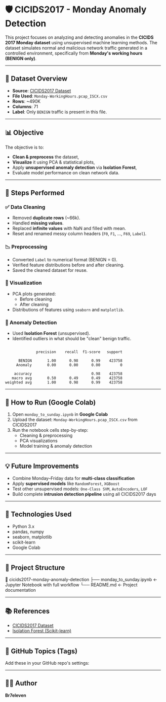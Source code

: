 # 🛡️ CICIDS2017 - Monday Anomaly Detection

This project focuses on analyzing and detecting anomalies in the **CICIDS 2017 Monday dataset** using unsupervised machine learning methods. The dataset simulates normal and malicious network traffic generated in a controlled environment, specifically from **Monday's working hours (BENIGN only)**.

---

## 📁 Dataset Overview

- **Source**: [CICIDS2017 Dataset](https://www.unb.ca/cic/datasets/ids-2017.html)
- **File Used**: `Monday-WorkingHours.pcap_ISCX.csv`
- **Rows**: ~490K  
- **Columns**: 71  
- **Label**: Only `BENIGN` traffic is present in this file.

---

## 📊 Objective

The objective is to:
- **Clean & preprocess** the dataset,
- **Visualize** it using PCA & statistical plots,
- Apply **unsupervised anomaly detection** via **Isolation Forest**,
- Evaluate model performance on clean network data.

---

## 🔧 Steps Performed

### ✅ Data Cleaning
- Removed **duplicate rows** (~66k).
- Handled **missing values**.
- Replaced **infinite values** with NaN and filled with mean.
- Reset and renamed messy column headers (`F0`, `F1`, ..., `F69`, `Label`).

### 📉 Preprocessing
- Converted `Label` to numerical format (BENIGN = 0).
- Verified feature distributions before and after cleaning.
- Saved the cleaned dataset for reuse.

### 📌 Visualization
- PCA plots generated:
  - Before cleaning
  - After cleaning
- Distributions of features using `seaborn` and `matplotlib`.

### 🧠 Anomaly Detection
- Used **Isolation Forest** (unsupervised).
- Identified outliers in what should be "clean" benign traffic.

```text

              precision    recall  f1-score   support

      BENIGN       1.00      0.98      0.99    423758
     Anomaly       0.00      0.00      0.00         0

    accuracy                           0.98    423758
   macro avg       0.50      0.49      0.49    423758
weighted avg       1.00      0.98      0.99    423758

  ```

---

## 🚀 **How to Run (Google Colab)**

1. Open `monday_to_sunday.ipynb` in **Google Colab**  
2. Upload the dataset: `Monday-WorkingHours.pcap_ISCX.csv` from CICIDS2017  
3. Run the notebook cells step-by-step:
   - Cleaning & preprocessing  
   - PCA visualizations  
   - Model training & anomaly detection  

---

## 💡 **Future Improvements**

- Combine Monday–Friday data for **multi-class classification**  
- Apply **supervised models** like `RandomForest`, `XGBoost`  
- Test other unsupervised models: `One-Class SVM`, `AutoEncoders`, `LOF`  
- Build complete **intrusion detection pipeline** using all CICIDS2017 days  

---

## 🧠 **Technologies Used**

- Python 3.x  
- pandas, numpy  
- seaborn, matplotlib  
- scikit-learn  
- Google Colab  

---

## 📂 **Project Structure**

📁 cicids2017-monday-anomaly-detection
├── monday_to_sunday.ipynb ← Jupyter Notebook with full workflow
└── README.md ← Project documentation


---

## 📚 **References**

- [CICIDS2017 Dataset](https://www.unb.ca/cic/datasets/ids-2017.html)  
- [Isolation Forest (Scikit-learn)](https://scikit-learn.org/stable/modules/generated/sklearn.ensemble.IsolationForest.html)  

---

## 🔖 **GitHub Topics (Tags)**

Add these in your GitHub repo's settings:


---

## 🧑‍💻 **Author**

**Br7eleven**



